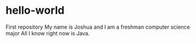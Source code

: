 # hello-world
First repository
My name is Joshua and I am a freshman computer science major
All I know right now is Java. 
